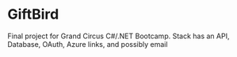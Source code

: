 # GiftBird
Final project for Grand Circus C#/.NET Bootcamp.  Stack has an API, Database, OAuth, Azure links, and possibly email
